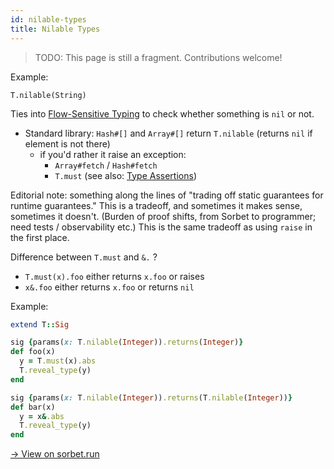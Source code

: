 ```yaml
---
id: nilable-types
title: Nilable Types
---
```


> TODO: This page is still a fragment. Contributions welcome!

Example:

```
T.nilable(String)
```

Ties into [Flow-Sensitive Typing](flow-sensitive.md) to check whether something
is `nil` or not.

- Standard library: `Hash#[]` and `Array#[]` return `T.nilable` (returns `nil`
  if element is not there)
  - if you'd rather it raise an exception:
    - `Array#fetch` / `Hash#fetch`
    - `T.must` (see also: [Type Assertions](type-assertions.md))

Editorial note: something along the lines of "trading off static guarantees for
runtime guarantees." This is a tradeoff, and sometimes it makes sense, sometimes
it doesn't. (Burden of proof shifts, from Sorbet to programmer; need tests /
observability etc.) This is the same tradeoff as using `raise` in the first
place.

Difference between `T.must` and `&.` ?

- `T.must(x).foo` either returns `x.foo` or raises
- `x&.foo` either returns `x.foo` or returns `nil`

Example:

```ruby
extend T::Sig

sig {params(x: T.nilable(Integer)).returns(Integer)}
def foo(x)
  y = T.must(x).abs
  T.reveal_type(y)
end

sig {params(x: T.nilable(Integer)).returns(T.nilable(Integer))}
def bar(x)
  y = x&.abs
  T.reveal_type(y)
end
```

[→ View on sorbet.run](https://sorbet.run/#extend%20T%3A%3ASig%0A%0Asig%20%7Bparams(x%3A%20T.nilable(Integer)).returns(Integer)%7D%0Adef%20foo(x)%0A%20%20y%20%3D%20T.must(x).abs%0A%20%20T.reveal_type(y)%0Aend%0A%0Asig%20%7Bparams(x%3A%20T.nilable(Integer)).returns(T.nilable(Integer))%7D%0Adef%20bar(x)%0A%20%20y%20%3D%20x%26.abs%0A%20%20T.reveal_type(y)%0Aend)
